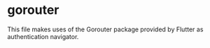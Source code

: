 # gorouter
This file makes uses of the Gorouter package provided by Flutter as authentication navigator.

